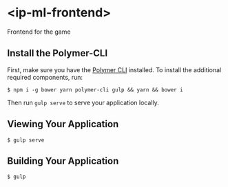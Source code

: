 # \<ip-ml-frontend\>

Frontend for the game

## Install the Polymer-CLI

First, make sure you have the [Polymer CLI](https://www.npmjs.com/package/polymer-cli) installed. To install the additional required components, run:
 
```
$ npm i -g bower yarn polymer-cli gulp && yarn && bower i
```

Then run `gulp serve` to serve your application locally.

## Viewing Your Application

```
$ gulp serve
```

## Building Your Application

```
$ gulp
```